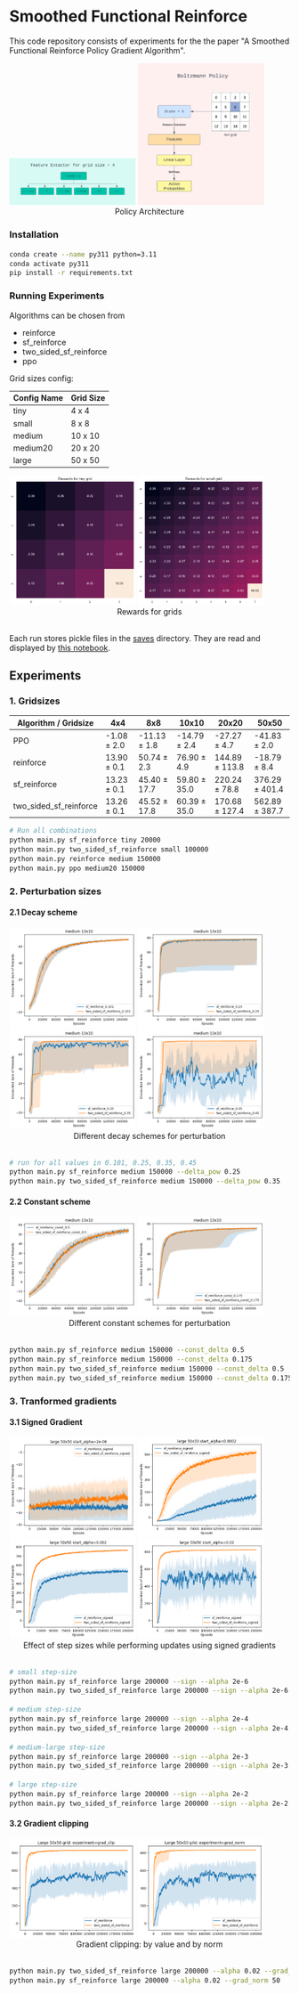 # Smoothed Functional Reinforce
This code repository consists of experiments for the the paper "A Smoothed Functional Reinforce Policy Gradient Algorithm".



<div>
    <img src="images/features.png" alt="drawing" width="45%">
    <img src="images/policy.png" alt="drawing" width="45%">
</div>
<div align="center">Policy Architecture</div>

### Installation
```sh
conda create --name py311 python=3.11
conda activate py311
pip install -r requirements.txt
```

### Running Experiments
Algorithms can be chosen from
- reinforce
- sf_reinforce
- two_sided_sf_reinforce
- ppo

Grid sizes config:

| Config Name | Grid Size    |
|-------------|--------------|
| tiny        | 4 x 4   |
| small       | 8 x 8   |
| medium      | 10 x 10 |
| medium20    | 20 x 20 |
| large       | 50 x 50 |

<div >
    <img src="images/grid_tiny.png" alt="drawing" width="45%">
    <img src="images/grid_small.png" alt="drawing" width="45%">
</div>
<div align="center">Rewards for grids</div>
<br>

Each run stores pickle files in the [saves](saves) directory. They are read and displayed by [this notebook](graphs.ipynb).

## Experiments
### 1. Gridsizes
| Algorithm / Gridsize      | 4x4             | 8x8              | 10x10            | 20x20              | 50x50              |
|---------------------------|-----------------|------------------|------------------|--------------------|--------------------|
| PPO                       | -1.08 $\pm$ 2.0 | -11.13 $\pm$ 1.8 | -14.79 $\pm$ 2.4 | -27.27 $\pm$ 4.7   | -41.83 $\pm$ 2.0   |
| reinforce                 | 13.90 $\pm$ 0.1 | 50.74 $\pm$ 2.3  | 76.90 $\pm$ 4.9  | 144.89 $\pm$ 113.8 | -18.79 $\pm$ 8.4   |
| sf\_reinforce             | 13.23 $\pm$ 0.1 | 45.40 $\pm$ 17.7 | 59.80 $\pm$ 35.0 | 220.24 $\pm$ 78.8  | 376.29 $\pm$ 401.4 |
| two\_sided\_sf\_reinforce | 13.26 $\pm$ 0.1 | 45.52 $\pm$ 17.8 | 60.39 $\pm$ 35.0 | 170.68 $\pm$ 127.4 | 562.89 $\pm$ 387.7 |

```sh
# Run all combinations
python main.py sf_reinforce tiny 20000
python main.py two_sided_sf_reinforce small 100000
python main.py reinforce medium 150000
python main.py ppo medium20 150000
```

### 2. Perturbation sizes

#### 2.1 Decay scheme
<div >
    <img src="images/sfr0.101.png" alt="drawing" width="45%">
    <img src="images/sfr0.25.png" alt="drawing" width="45%">
</div>

<div >
    <img src="images/sfr0.35.png" alt="drawing" width="45%">
    <img src="images/sfr0.45.png" alt="drawing" width="45%">
</div>
<div align="center">Different decay schemes for perturbation</div>
<br>

```sh
# run for all values in 0.101, 0.25, 0.35, 0.45
python main.py sf_reinforce medium 150000 --delta_pow 0.25
python main.py two_sided_sf_reinforce medium 150000 --delta_pow 0.35
```

#### 2.2 Constant scheme
<div >
    <img src="images/sfr_const_0.5.png" alt="drawing" width="45%">
    <img src="images/sfr_const_0.175.png" alt="drawing" width="45%">
</div>
<div align="center">Different constant schemes for perturbation</div>
<br>

```sh
python main.py sf_reinforce medium 150000 --const_delta 0.5
python main.py sf_reinforce medium 150000 --const_delta 0.175
python main.py two_sided_sf_reinforce medium 150000 --const_delta 0.5
python main.py two_sided_sf_reinforce medium 150000 --const_delta 0.175
```

### 3. Tranformed gradients
####  3.1 Signed Gradient
<div >
    <img src="images/sfr_sgn_small.png" alt="drawing" width="45%">
    <img src="images/sfr_sgn_medium.png" alt="drawing" width="45%">
</div>

<div >
    <img src="images/sfr_sgn_medium_large.png" alt="drawing" width="45%">
    <img src="images/sfr_sgn_large.png" alt="drawing" width="45%">
</div>
<div align="center">Effect of step sizes while performing updates using signed gradients</div>
<br>

```sh
# small step-size
python main.py sf_reinforce large 200000 --sign --alpha 2e-6
python main.py two_sided_sf_reinforce large 200000 --sign --alpha 2e-6

# medium step-size
python main.py sf_reinforce large 200000 --sign --alpha 2e-4
python main.py two_sided_sf_reinforce large 200000 --sign --alpha 2e-4

# medium-large step-size
python main.py sf_reinforce large 200000 --sign --alpha 2e-3
python main.py two_sided_sf_reinforce large 200000 --sign --alpha 2e-3

# large step-size
python main.py sf_reinforce large 200000 --sign --alpha 2e-2
python main.py two_sided_sf_reinforce large 200000 --sign --alpha 2e-2
```

#### 3.2 Gradient clipping

<div >
    <img src="images/grad_clip.png" alt="drawing" width="45%">
    <img src="images/grad_norm.png" alt="drawing" width="45%">
</div>
<div align="center">Gradient clipping: by value and by norm</div>
<br>

```sh
python main.py two_sided_sf_reinforce large 200000 --alpha 0.02 --grad_bound 1.5
python main.py sf_reinforce large 200000 --alpha 0.02 --grad_norm 50
```
